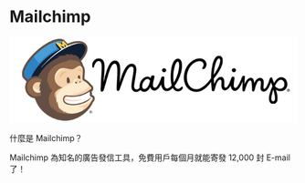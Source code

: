 Mailchimp
=====

![mailchimp](/images/mailchimp-logo.jpg)

什麼是 Mailchimp？

Mailchimp 為知名的廣告發信工具，免費用戶每個月就能寄發 12,000 封 E-mail 了！
